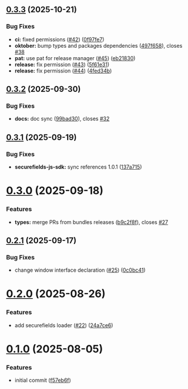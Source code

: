 ## [0.3.3](https://github.com/UpStreamPay/web-sdk/compare/v0.3.2...v0.3.3) (2025-10-21)


### Bug Fixes

* **ci:** fixed permissions ([#42](https://github.com/UpStreamPay/web-sdk/issues/42)) ([0f97fe7](https://github.com/UpStreamPay/web-sdk/commit/0f97fe709e939da61d493278435ce5388ebf1b01))
* **oktober:** bump types and packages dependencies  ([497f658](https://github.com/UpStreamPay/web-sdk/commit/497f658405220f356d591d00a5e5161feec2e3bc)), closes [#38](https://github.com/UpStreamPay/web-sdk/issues/38)
* **pat:** use pat for release manager ([#45](https://github.com/UpStreamPay/web-sdk/issues/45)) ([eb21830](https://github.com/UpStreamPay/web-sdk/commit/eb21830197cb19572eb75c12cec4af57fd767c0b))
* **release:** fix permission ([#43](https://github.com/UpStreamPay/web-sdk/issues/43)) ([5f61e31](https://github.com/UpStreamPay/web-sdk/commit/5f61e316351c2132652d7738c542590b92b1b30c))
* **release:** fix permission ([#44](https://github.com/UpStreamPay/web-sdk/issues/44)) ([4fed34b](https://github.com/UpStreamPay/web-sdk/commit/4fed34b777257a13dc21c6524b84bc389cfbe60e))



## [0.3.2](https://github.com/UpStreamPay/web-sdk/compare/v0.3.1...v0.3.2) (2025-09-30)


### Bug Fixes

* **docs:** doc sync  ([99bad30](https://github.com/UpStreamPay/web-sdk/commit/99bad3017ea791775b55d1897c677768cad1853d)), closes [#32](https://github.com/UpStreamPay/web-sdk/issues/32)



## [0.3.1](https://github.com/UpStreamPay/web-sdk/compare/v0.3.0...v0.3.1) (2025-09-19)


### Bug Fixes

* **securefields-js-sdk:** sync references 1.0.1 ([137a715](https://github.com/UpStreamPay/web-sdk/commit/137a715b9f74729c7a628243df76c0be2e893a91))



# [0.3.0](https://github.com/UpStreamPay/web-sdk/compare/v0.2.1...v0.3.0) (2025-09-18)


### Features

* **types:** merge PRs from bundles releases ([b9c2f8f](https://github.com/UpStreamPay/web-sdk/commit/b9c2f8f6192d65cfc5b4cb7544accfd7aa555686)), closes [#27](https://github.com/UpStreamPay/web-sdk/issues/27)



## [0.2.1](https://github.com/UpStreamPay/web-sdk/compare/v0.2.0...v0.2.1) (2025-09-17)


### Bug Fixes

* change window interface declaration ([#25](https://github.com/UpStreamPay/web-sdk/issues/25)) ([0c0bc41](https://github.com/UpStreamPay/web-sdk/commit/0c0bc418e6db9292d8f43e81996b54c8677f2738))



# [0.2.0](https://github.com/UpStreamPay/web-sdk/compare/v0.1.0...v0.2.0) (2025-08-26)


### Features

* add securefields loader ([#22](https://github.com/UpStreamPay/web-sdk/issues/22)) ([24a7ce6](https://github.com/UpStreamPay/web-sdk/commit/24a7ce6cb046cd07f9fdd3bcfb4c05668e7e7935))



# [0.1.0](https://github.com/UpStreamPay/web-sdk/compare/f57eb6f2b493b79633c2928861a41725b5e27183...v0.1.0) (2025-08-05)


### Features

* initial commit ([f57eb6f](https://github.com/UpStreamPay/web-sdk/commit/f57eb6f2b493b79633c2928861a41725b5e27183))



